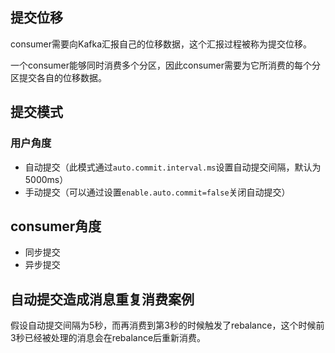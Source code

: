 ## 提交位移

consumer需要向Kafka汇报自己的位移数据，这个汇报过程被称为提交位移。

一个consumer能够同时消费多个分区，因此consumer需要为它所消费的每个分区提交各自的位移数据。

## 提交模式

### 用户角度

- 自动提交（此模式通过`auto.commit.interval.ms`设置自动提交间隔，默认为5000ms）
- 手动提交（可以通过设置`enable.auto.commit=false`关闭自动提交）

## consumer角度

- 同步提交
- 异步提交

## 自动提交造成消息重复消费案例

假设自动提交间隔为5秒，而再消费到第3秒的时候触发了rebalance，这个时候前3秒已经被处理的消息会在rebalance后重新消费。

